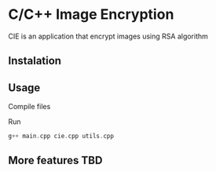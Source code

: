 # C/C++ Image Encryption

CIE is an application that encrypt images using RSA algorithm

## Instalation


## Usage

Compile files

Run 
```c++
g++ main.cpp cie.cpp utils.cpp
```

## More features TBD